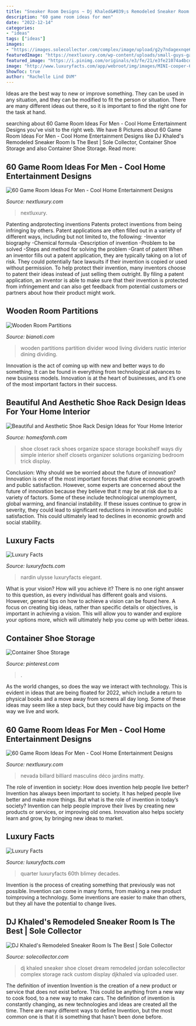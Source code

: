 ```yaml
---
title: "Sneaker Room Designs ~ Dj Khaled&#039;s Remodeled Sneaker Room Is The Best"
description: "60 game room ideas for men"
date: "2022-12-14"
categories:
- "ideas"
tags: ["ideas"]
images:
- "https://images.solecollector.com/complex/image/upload/g2y7ndagexnqe6cuz1an.jpg"
featuredImage: "https://nextluxury.com/wp-content/uploads/small-guys-game-room-design-ideas.jpg"
featured_image: "https://i.pinimg.com/originals/e3/fe/21/e3fe21074a4bcdb716a3d8a01dfc8a61.jpg"
image: "http://www.luxuryfacts.com/app/webroot/img/images/MINI-cooper-60-years-edition.jpg"
ShowToc: true
author: "Rachelle Lind DVM"
---
```



Ideas are the best way to new or improve something. They can be used in any situation, and they can be modified to fit the person or situation. There are many different ideas out there, so it is important to find the right one for the task at hand.

	

		
searching about 60 Game Room Ideas For Men - Cool Home Entertainment Designs you've visit to the right web. We have 8 Pictures about 60 Game Room Ideas For Men - Cool Home Entertainment Designs like DJ Khaled&#039;s Remodeled Sneaker Room Is The Best | Sole Collector, Container Shoe Storage and also Container Shoe Storage. Read more:
		
    
## 60 Game Room Ideas For Men - Cool Home Entertainment Designs

<img loading=lazy src="https://nextluxury.com/wp-content/uploads/small-guys-game-room-design-ideas.jpg" onerror="this.onerror=null;this.src='https://tse3.mm.bing.net/th?id=OIP.i40LVuNHUYnFwNiZfonWdAHaHa&amp;pid=15.1';" alt="60 Game Room Ideas For Men - Cool Home Entertainment Designs">

_Source: nextluxury.com_

>nextluxury. 

	

Patenting andprotecting inventions
Patents protect inventions from being infringing by others. Patent applications are often filled out in a variety of different ways, including but not limited to, the following: 
-Inventor biography 
-Chemical formula 
-Description of invention 
-Problem to be solved 
-Steps and method for solving the problem 
-Grant of patent 
When an inventor fills out a patent application, they are typically taking on a lot of risk. They could potentially face lawsuits if their invention is copied or used without permission. To help protect their invention, many inventors choose to patent their ideas instead of just selling them outright. By filing a patent application, an inventor is able to make sure that their invention is protected from infringement and can also get feedback from potential customers or partners about how their product might work.

    
## Wooden Room Partitions

<img loading=lazy src="http://cdn.homedit.com/wp-content/uploads/2013/01/reclaimed-wood-room-divider.jpg" onerror="this.onerror=null;this.src='https://tse3.mm.bing.net/th?id=OIP.hFM9Itq8D0N2R99rHuBAaQHaJ4&amp;pid=15.1';" alt="Wooden Room Partitions">

_Source: bianoti.com_

>wooden partitions partition divider wood living dividers rustic interior dining dividing. 

	

Innovation is the act of coming up with new and better ways to do something. It can be found in everything from technological advances to new business models. Innovation is at the heart of businesses, and it’s one of the most important factors in their success.

    
## Beautiful And Aesthetic Shoe Rack Design Ideas For Your Home Interior

<img loading=lazy src="https://homesfornh.com/wp-content/uploads/2020/10/Tall-Shoe-Rack.jpg" onerror="this.onerror=null;this.src='https://tse4.mm.bing.net/th?id=OIP.2LtyvbUOD8cnhHXM8VyxPQHaKX&amp;pid=15.1';" alt="Beautiful and Aesthetic Shoe Rack Design Ideas for Your Home Interior">

_Source: homesfornh.com_

>shoe closet rack shoes organize space storage bookshelf ways diy simple interior shelf closets organizer solutions organizing bedroom trick display. 

	

Conclusion: Why should we be worried about the future of innovation?
Innovation is one of the most important forces that drive economic growth and public satisfaction. However, some experts are concerned about the future of innovation because they believe that it may be at risk due to a variety of factors. Some of these include technological unemployment, global warming, and financial instability. If these issues continue to grow in severity, they could lead to significant reductions in innovation and public satisfaction. This could ultimately lead to declines in economic growth and social stability.

    
## Luxury Facts

<img loading=lazy src="http://www.luxuryfacts.com/app/webroot/img/images/Ulysse-Nardin-DUAL-TIME_MOOD.jpg" onerror="this.onerror=null;this.src='https://tse4.mm.bing.net/th?id=OIP.WRjTCh97uJcfHRoMhywz4wHaIe&amp;pid=15.1';" alt="Luxury Facts">

_Source: luxuryfacts.com_

>nardin ulysse luxuryfacts elegant. 

	

What is your vision? How will you achieve it?
There is no one right answer to this question, as every individual has different goals and visions. However, general tips on how to achieve a vision can be found here. A focus on creating big ideas, rather than specific details or objectives, is important in achieving a vision. This will allow you to wander and explore your options more, which will ultimately help you come up with better ideas.

    
## Container Shoe Storage

<img loading=lazy src="https://i.pinimg.com/originals/e3/fe/21/e3fe21074a4bcdb716a3d8a01dfc8a61.jpg" onerror="this.onerror=null;this.src='https://tse1.mm.bing.net/th?id=OIP.HUoywTr8CSvQpcsWhbkkQwHaJ4&amp;pid=15.1';" alt="Container Shoe Storage">

_Source: pinterest.com_

>. 

	

As the world changes, so does the way we interact with technology. This is evident in ideas that are being floated for 2022, which include a return to physical books and a move away from screens all day long. Some of these ideas may seem like a step back, but they could have big impacts on the way we live and work.

    
## 60 Game Room Ideas For Men - Cool Home Entertainment Designs

<img loading=lazy src="https://nextluxury.com/wp-content/uploads/cool-gentlemens-bachelor-pad-game-room-design-idea-inspiration.jpg" onerror="this.onerror=null;this.src='https://tse4.mm.bing.net/th?id=OIP.YmxpLmgWrKI2z7HKdUSfXwHaFj&amp;pid=15.1';" alt="60 Game Room Ideas For Men - Cool Home Entertainment Designs">

_Source: nextluxury.com_

>nevada billard billiard masculins déco jardins matty. 

	

The role of invention in society: How does invention help people live better?
Invention has always been important to society. It has helped people live better and make more things. But what is the role of invention in today’s society? Invention can help people improve their lives by creating new products or services, or improving old ones. Innovation also helps society learn and grow, by bringing new ideas to market.

    
## Luxury Facts

<img loading=lazy src="http://www.luxuryfacts.com/app/webroot/img/images/MINI-cooper-60-years-edition.jpg" onerror="this.onerror=null;this.src='https://tse4.mm.bing.net/th?id=OIP.AdKsXeW1gEo47nZPn9Y2QgHaE8&amp;pid=15.1';" alt="Luxury Facts">

_Source: luxuryfacts.com_

>quarter luxuryfacts 60th blimey decades. 

	

Invention is the process of creating something that previously was not possible. Invention can come in many forms, from making a new product toimproving a technology. Some inventions are easier to make than others, but they all have the potential to change lives.

    
## DJ Khaled&#039;s Remodeled Sneaker Room Is The Best | Sole Collector

<img loading=lazy src="https://images.solecollector.com/complex/image/upload/g2y7ndagexnqe6cuz1an.jpg" onerror="this.onerror=null;this.src='https://tse3.mm.bing.net/th?id=OIP.ebddBUBM8a8SkqkUkJxmGgHaLL&amp;pid=15.1';" alt="DJ Khaled&#039;s Remodeled Sneaker Room Is The Best | Sole Collector">

_Source: solecollector.com_

>dj khaled sneaker shoe closet dream remodeled jordan solecollector complex storage rack custom display djkhaled via uploaded user. 

	

The definition of invention
Invention is the creation of a new product or service that does not exist before. This could be anything from a new way to cook food, to a new way to make cars. The definition of invention is constantly changing, as new technologies and ideas are created all the time. There are many different ways to define Invention, but the most common one is that it is something that hasn't been done before.

